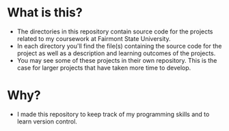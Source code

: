 # What is this?
- The directories in this repository contain source code for the projects related to my coursework at Fairmont State University.
- In each directory you'll find the file(s) containing the source code for the project as well as a description and learning outcomes of the projects.
- You may see some of these projects in their own repository. This is the case for larger projects that have taken more time to develop.


# Why?
- I made this repository to keep track of my programming skills and to learn version control.
